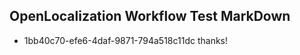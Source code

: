 ## OpenLocalization Workflow Test MarkDown
* 1bb40c70-efe6-4daf-9871-794a518c11dc thanks!

<!--HONumber=Jul16_HO4-->


